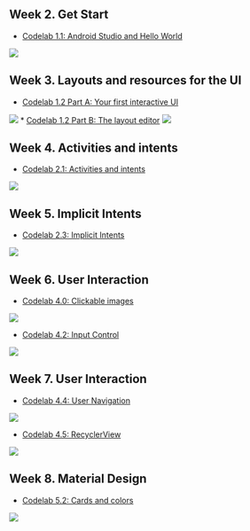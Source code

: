 ## Week 2. Get Start
* <a href="https://codelabs.developers.google.com/codelabs/android-training-hello-world/#12"> Codelab 1.1: Android Studio and Hello World </a>
<img src="/images/helloworld.png">

## Week 3. Layouts and resources for the UI
* <a href="https://codelabs.developers.google.com/codelabs/android-training-layout-editor-part-a/#7"> Codelab 1.2 Part A: Your first interactive UI</a>
<img src="/images/firstUI.png">
* <a href="https://codelabs.developers.google.com/codelabs/android-training-layout-editor-part-b/#9">Codelab 1.2 Part B: The layout editor</a>
<img src="/images/layouteditor.png">

## Week 4. Activities and intents
* <a href="https://codelabs.developers.google.com/codelabs/android-training-create-an-activity/index.html#5">Codelab 2.1: Activities and intents</a>
<img src="/images/Twoactivity.png">

## Week 5. Implicit Intents
* <a href="https://codelabs.developers.google.com/codelabs/android-training-activity-with-implicit-intent/#5">Codelab 2.3: Implicit Intents</a>
<img src="/images/Implicit Intent.png">

## Week 6. User Interaction

* <a href="https://codelabs.developers.google.com/codelabs/android-training-clickable-images#0"> Codelab 4.0: Clickable images </a>
<img src="/images/clickableimage.png">

* <a href="https://codelabs.developers.google.com/codelabs/android-training-input-controls#5"> Codelab 4.2: Input Control </a>
<img src="/images/inputcontrol.png">

## Week 7. User Interaction
* <a href="https://codelabs.developers.google.com/codelabs/android-training-provide-user-navigation"> Codelab 4.4: User Navigation </a>
<img src="/images/user.png">

* <a href="https://codelabs.developers.google.com/codelabs/android-training-create-recycler-view#0"> Codelab 4.5: RecyclerView </a>
<img src="/images/recyclerview.png">

## Week 8. Material Design
* <a href="https://codelabs.developers.google.com/codelabs/android-training-cards-and-colors#0"> Codelab 5.2: Cards and colors </a>
<img src="/images/user.png">

